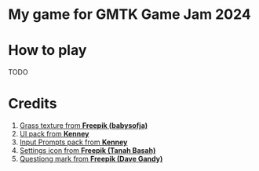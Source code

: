 ﻿# My game for GMTK Game Jam 2024

# How to play

TODO

# Credits

1. [Grass texture from **Freepik (babysofja)**](https://www.freepik.com/free-vector/seamless-textured-grass-natural-grass-pattern_11930799.htm#query=cartoon%20grass%20texture&position=1&from_view=keyword&track=ais_hybrid&uuid=a212946c-8d0a-40af-9545-e746cf4a11d5)
2. [UI pack from **Kenney**](https://www.kenney.nl/assets/ui-pack)
2. [Input Prompts pack from **Kenney**](https://www.kenney.nl/assets/input-prompts)
3. [Settings icon from **Freepik (Tanah Basah)**](https://www.flaticon.com/free-icon/setting_9333993?term=settings&page=1&position=33&origin=search&related_id=9333993)
4. [Questiong mark from **Freepik (Dave Gandy)**](https://www.flaticon.com/free-icon/question-sign_25333?term=question&page=1&position=1&origin=search&related_id=25333)
